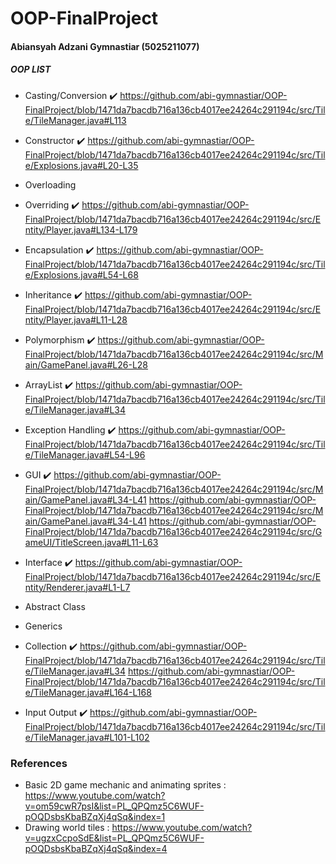 # OOP-FinalProject
#### Abiansyah Adzani Gymnastiar (5025211077)

##### OOP LIST
- Casting/Conversion :heavy_check_mark: https://github.com/abi-gymnastiar/OOP-FinalProject/blob/1471da7bacdb716a136cb4017ee24264c291194c/src/Tile/TileManager.java#L113

- Constructor :heavy_check_mark: https://github.com/abi-gymnastiar/OOP-FinalProject/blob/1471da7bacdb716a136cb4017ee24264c291194c/src/Tile/Explosions.java#L20-L35

- Overloading

- Overriding :heavy_check_mark: https://github.com/abi-gymnastiar/OOP-FinalProject/blob/1471da7bacdb716a136cb4017ee24264c291194c/src/Entity/Player.java#L134-L179

- Encapsulation :heavy_check_mark: https://github.com/abi-gymnastiar/OOP-FinalProject/blob/1471da7bacdb716a136cb4017ee24264c291194c/src/Tile/Explosions.java#L54-L68

- Inheritance :heavy_check_mark: https://github.com/abi-gymnastiar/OOP-FinalProject/blob/1471da7bacdb716a136cb4017ee24264c291194c/src/Entity/Player.java#L11-L28

- Polymorphism :heavy_check_mark: https://github.com/abi-gymnastiar/OOP-FinalProject/blob/1471da7bacdb716a136cb4017ee24264c291194c/src/Main/GamePanel.java#L26-L28

- ArrayList :heavy_check_mark: https://github.com/abi-gymnastiar/OOP-FinalProject/blob/1471da7bacdb716a136cb4017ee24264c291194c/src/Tile/TileManager.java#L34

- Exception Handling :heavy_check_mark: https://github.com/abi-gymnastiar/OOP-FinalProject/blob/1471da7bacdb716a136cb4017ee24264c291194c/src/Tile/TileManager.java#L54-L96

- GUI :heavy_check_mark: https://github.com/abi-gymnastiar/OOP-FinalProject/blob/1471da7bacdb716a136cb4017ee24264c291194c/src/Main/GamePanel.java#L34-L41
https://github.com/abi-gymnastiar/OOP-FinalProject/blob/1471da7bacdb716a136cb4017ee24264c291194c/src/Main/GamePanel.java#L34-L41
https://github.com/abi-gymnastiar/OOP-FinalProject/blob/1471da7bacdb716a136cb4017ee24264c291194c/src/GameUI/TitleScreen.java#L11-L63

- Interface :heavy_check_mark: https://github.com/abi-gymnastiar/OOP-FinalProject/blob/1471da7bacdb716a136cb4017ee24264c291194c/src/Entity/Renderer.java#L1-L7

- Abstract Class
- Generics
- Collection :heavy_check_mark: https://github.com/abi-gymnastiar/OOP-FinalProject/blob/1471da7bacdb716a136cb4017ee24264c291194c/src/Tile/TileManager.java#L34
https://github.com/abi-gymnastiar/OOP-FinalProject/blob/1471da7bacdb716a136cb4017ee24264c291194c/src/Tile/TileManager.java#L164-L168

- Input Output :heavy_check_mark: https://github.com/abi-gymnastiar/OOP-FinalProject/blob/1471da7bacdb716a136cb4017ee24264c291194c/src/Tile/TileManager.java#L101-L102

### References
- Basic 2D game mechanic and animating sprites : https://www.youtube.com/watch?v=om59cwR7psI&list=PL_QPQmz5C6WUF-pOQDsbsKbaBZqXj4qSq&index=1
- Drawing world tiles : https://www.youtube.com/watch?v=ugzxCcpoSdE&list=PL_QPQmz5C6WUF-pOQDsbsKbaBZqXj4qSq&index=4
